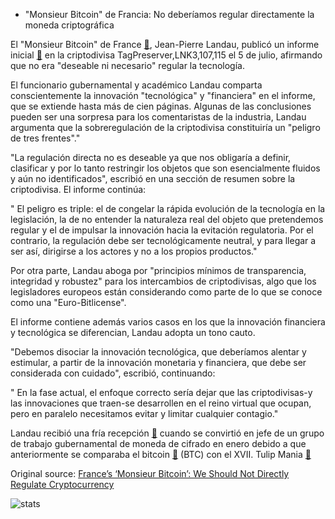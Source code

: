 * "Monsieur Bitcoin" de Francia: No deberíamos regular directamente la moneda criptográfica

El "Monsieur Bitcoin" de France  [🔗](https://cointelegraph.com/news/french-crypto-regulation-a-la-carte-context-news-perspectives), Jean-Pierre Landau, publicó un informe inicial  [🔗](https://www.mindfintech.fr/files/documents/Etudes/Landau_rapport_cryptomonnaies_2018.pdf)  en la criptodivisa TagPreserver,LNK3,107,115 el 5 de julio, afirmando que no era "deseable ni necesario" regular la tecnología.

El funcionario gubernamental y académico Landau comparta conscientemente la innovación "tecnológica" y "financiera" en el informe, que se extiende hasta más de cien páginas. Algunas de las conclusiones pueden ser una sorpresa para los comentaristas de la industria, Landau argumenta que la sobreregulación de la criptodivisa constituiría un "peligro de tres frentes"."

"La regulación directa no es deseable ya que nos obligaría a definir, clasificar y por lo tanto restringir los objetos que son esencialmente fluidos y aún no identificados", escribió en una sección de resumen sobre la criptodivisa. El informe continúa:

" El peligro es triple: el de congelar la rápida evolución de la tecnología en la legislación, la de no entender la naturaleza real del objeto que pretendemos regular y el de impulsar la innovación hacia la evitación regulatoria. Por el contrario, la regulación debe ser tecnológicamente neutral, y para llegar a ser así, dirigirse a los actores y no a los propios productos."

Por otra parte, Landau aboga por "principios mínimos de transparencia, integridad y robustez" para los intercambios de criptodivisas, algo que los legisladores europeos están considerando como parte de lo que se conoce como una "Euro-Bitlicense".

El informe contiene además varios casos en los que la innovación financiera y tecnológica se diferencian, Landau adopta un tono cauto.

"Debemos disociar la innovación tecnológica, que deberíamos alentar y estimular, a partir de la innovación monetaria y financiera, que debe ser considerada con cuidado", escribió, continuando:

" En la fase actual, el enfoque correcto sería dejar que las criptodivisas-y las innovaciones que traen-se desarrollen en el reino virtual que ocupan, pero en paralelo necesitamos evitar y limitar cualquier contagio."

Landau recibió una fría recepción  [🔗](https://cointelegraph.com/news/critical-monsieur-bitcoin-appointed-head-of-french-crypto-regulatory-task-force)  cuando se convirtió en jefe de un grupo de trabajo gubernamental de moneda de cifrado en enero debido a que anteriormente se comparaba el bitcoin  [🔗](https://cointelegraph.com/bitcoin-price-index)  (BTC) con el XVII. Tulip Mania  [🔗](https://cointelegraph.com/news/tulips-bubbles-obituaries-peering-through-the-fud-about-crypto)

Original source: [France’s ‘Monsieur Bitcoin’: We Should Not Directly Regulate Cryptocurrency](https://cointelegraph.com/news/france-s-monsieur-bitcoin-we-should-not-directly-regulate-cryptocurrency)

![stats](https://c.statcounter.com/11760860/0/a89fa40b/1/ "stats")
